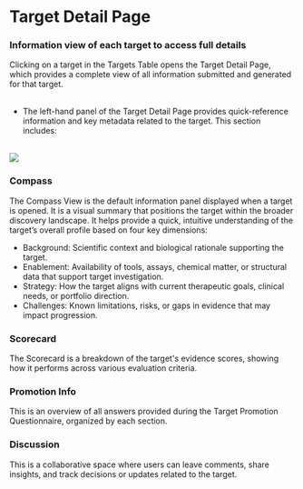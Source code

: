 # Target Detail Page

<h3> Information view of each target to access full details </h3>
Clicking on a target in the Targets Table opens the Target Detail Page, which provides a complete view of all information submitted and generated for that target.
<br />
<br />

- The left-hand panel of the Target Detail Page provides quick-reference information and key metadata related to the target. 
This section includes:
<br />
<img src="/daikon/img/UserGuide/Targets/TargetDetailPage.png" />


<h3>Compass</h3>
The Compass View is the default information panel displayed when a target is opened.  It is a visual summary that positions the target within the broader discovery landscape. It helps provide a quick, intuitive understanding of the target’s overall profile based on four key dimensions:

- Background: Scientific context and biological rationale supporting the target.
- Enablement: Availability of tools, assays, chemical matter, or structural data that support target investigation.
- Strategy: How the target aligns with current therapeutic goals, clinical needs, or portfolio direction.
- Challenges: Known limitations, risks, or gaps in evidence that may impact progression.



<h3>Scorecard</h3>
The Scorecard is a breakdown of the target's evidence scores, showing how it performs across various evaluation criteria.
<h3>Promotion Info</h3>
This is an overview of all answers provided during the Target Promotion Questionnaire, organized by each section.

<h3>Discussion</h3>
This is a collaborative space where users can leave comments, share insights, and track decisions or updates related to the target.
